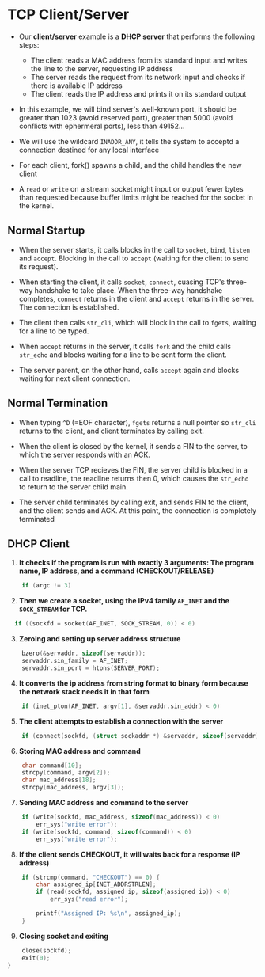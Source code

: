 # TCP Client/Server 

- Our **client/server** example is a **DHCP server** that performs the following steps: 
    - The client reads a MAC address from its standard input and writes the line to the server, requesting IP address 
    - The server reads the request from its network input and checks if there is available IP address   
    - The client reads the IP address and prints it on its standard output  

- In this example, we will bind server's well-known port, it should be greater than 1023 (avoid reserved port), greater than 5000 (avoid conflicts with ephermeral ports), less than 49152...

- We will use the wildcard `INADDR_ANY`, it tells the system to acceptd a connection destined for any local interface

- For each client, fork() spawns a child, and the child handles the new client

- A `read` or `write` on a stream socket might input or output fewer bytes than requested because buffer limits might be reached for the socket in the kernel.

## Normal Startup 

- When the server starts, it calls blocks in the call to `socket`, `bind`, `listen` and `accept`. Blocking in the call to `accept` (waiting for the client to send its request).

- When starting the client, it calls `socket`, `connect`, cuasing TCP's three-way handshake to take place. When the three-way handshake completes, `connect` returns in the client and `accept` returns in the server. The connection is established.  

- The client then calls `str_cli`, which will block in the call to `fgets`, waiting for a line to be typed.  

- When `accept` returns in the server, it calls `fork` and the child calls `str_echo` and blocks waiting for a line to be sent form the client.  

- The server parent, on the other hand, calls `accept` again and blocks waiting for next client connection.

## Normal Termination

- When typing `^D` (=EOF character), `fgets` returns a null pointer so `str_cli` returns to the client, and client terminates by calling exit.  

- When the client is closed by the kernel, it sends a FIN to the server, to which the server responds with an ACK.

- When the server TCP recieves the FIN, the server child is blocked in a call to readline, the readline returns then 0, which causes the `str_echo` to return to the server child main.  

- The server child terminates by calling exit, and sends FIN to the client, and the client sends and ACK. At this point, the connection is completely terminated

## DHCP Client 

1. **It checks if the program is run with exactly 3 arguments: The program name, IP address, and a command (CHECKOUT/RELEASE)**

```c
    if (argc != 3)
```

2. **Then we create a socket, using the IPv4 family `AF_INET` and the `SOCK_STREAM` for TCP.**  
```c
  if ((sockfd = socket(AF_INET, SOCK_STREAM, 0)) < 0)
```

3. **Zeroing and setting up server address structure**
```c
    bzero(&servaddr, sizeof(servaddr));
    servaddr.sin_family = AF_INET;
    servaddr.sin_port = htons(SERVER_PORT); 
```

4. **It converts the ip address from string format to binary form because the network stack needs it in that form**
```c
    if (inet_pton(AF_INET, argv[1], &servaddr.sin_addr) < 0)
```

5. **The client attempts to establish a connection with the server** 

```c
    if (connect(sockfd, (struct sockaddr *) &servaddr, sizeof(servaddr)) < 0)
```

6. **Storing MAC address and command**
```c
    char command[10];
    strcpy(command, argv[2]); 
    char mac_address[18];
    strcpy(mac_address, argv[3]);
```

7. **Sending MAC address and command to the server**

```c
    if (write(sockfd, mac_address, sizeof(mac_address)) < 0)
        err_sys("write error");
    if (write(sockfd, command, sizeof(command)) < 0)
        err_sys("write error");
```

8. **If the client sends CHECKOUT, it will waits back for a response (IP address)**
```c
    if (strcmp(command, "CHECKOUT") == 0) {
        char assigned_ip[INET_ADDRSTRLEN];
        if (read(sockfd, assigned_ip, sizeof(assigned_ip)) < 0)
            err_sys("read error");

        printf("Assigned IP: %s\n", assigned_ip);
    }
```

9. **Closing socket and exiting** 
```c
    close(sockfd); 
    exit(0);
}
```



